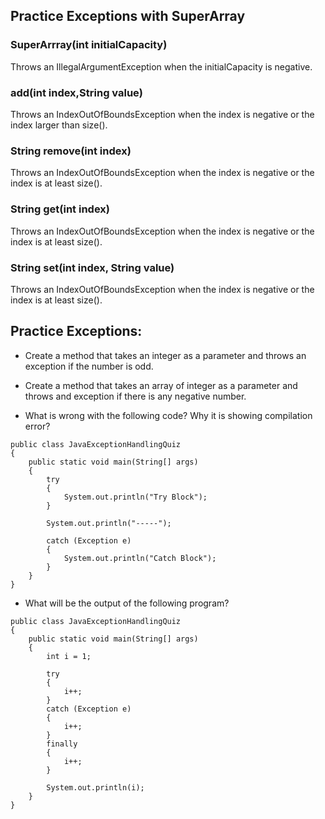## Practice Exceptions with SuperArray

### SuperArrray(int initialCapacity)

Throws an IllegalArgumentException when the initialCapacity is negative.

### add(int index,String value)

Throws an IndexOutOfBoundsException when the index is negative or the index larger than size().

### String remove(int index)

Throws an IndexOutOfBoundsException when the index is negative or the index is at least size().

### String get(int index)

Throws an IndexOutOfBoundsException when the index is negative or the index is at least size().

### String set(int index, String value)

Throws an IndexOutOfBoundsException when the index is negative or the index is at least size(). 

## Practice Exceptions:

- Create a method that takes an integer as a parameter and throws an exception if the number is odd.
  
- Create a method that takes an array of integer as a parameter and throws and exception if there is any negative number.

- What is wrong with the following code? Why it is showing compilation error?
  
```
public class JavaExceptionHandlingQuiz 
{
    public static void main(String[] args) 
    {
        try
        {
            System.out.println("Try Block");
        }
         
        System.out.println("-----");
         
        catch (Exception e) 
        {
            System.out.println("Catch Block");
        }
    }
}
```
- What will be the output of the following program?

```
public class JavaExceptionHandlingQuiz 
{
    public static void main(String[] args) 
    {
        int i = 1;
         
        try
        {
            i++;
        }
        catch (Exception e) 
        {
            i++;
        }
        finally
        {
            i++;
        }
         
        System.out.println(i);
    }
}
```
